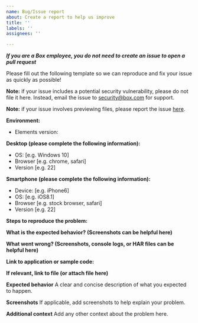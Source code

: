 ```yaml
---
name: Bug/Issue report
about: Create a report to help us improve
title: ''
labels: ''
assignees: ''

---
```


**_If you are a Box employee, you do not need to create an issue to open a pull request_**


Please fill out the following template so we can reproduce and fix your issue as quickly as possible!

**Note:** if your issue includes a potential security vulnerability, please do not file it here. Instead, email the issue to security@box.com for support.

**Note:** if your issue involves previewing files, please report the issue [here](https://github.com/box/box-content-preview/issues/new/choose).

**Environment:**

- Elements version:

**Desktop (please complete the following information):**

- OS: [e.g. Windows 10]
- Browser [e.g. chrome, safari]
- Version [e.g. 22]

**Smartphone (please complete the following information):**

- Device: [e.g. iPhone6]
- OS: [e.g. iOS8.1]
- Browser [e.g. stock browser, safari]
- Version [e.g. 22]

**Steps to reproduce the problem:**

**What is the expected behavior? (Screenshots can be helpful here)**

**What went wrong? (Screenshots, console logs, or HAR files can be helpful here)**

**Link to application or sample code:**

**If relevant, link to file (or attach file here)**

**Expected behavior**
A clear and concise description of what you expected to happen.

**Screenshots**
If applicable, add screenshots to help explain your problem.

**Additional context**
Add any other context about the problem here.
